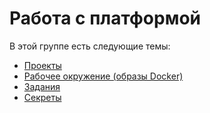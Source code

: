 # Работа с платформой

В этой группе есть следующие темы:

* [Проекты](projects.md)
* [Рабочее окружение \(образы Docker\)](environments-docker-images.md)
* [Задания](jobs.md)
* [Секреты](secrets.md)

